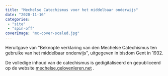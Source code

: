 ```yaml
---
title: "Mechelse Catechismus voor het middelbaar onderwijs"
date: "2020-11-16"
categories: 
 - "site"
 - "spin-off"
coverImage: "mc-cover-scaled.jpg"
---
```


Heruitgave van "Beknopte verklaring van den Mechelse Catechismus ten gebruike van het middelbaar onderwijs", uitgegeven in bisdom Gent in 1932.

<!--more-->

De volledige inhoud van de catechismus is gedigitaliseerd en gepubliceerd op de website [mechelse.gelovenleren.net](https://mechelse.gelovenleren.net/)
.
